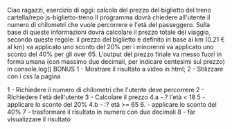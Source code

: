 Ciao ragazzi,
esercizio di oggi: calcolo del prezzo del biglietto del treno
cartella/repo js-biglietto-treno
Il programma dovrà chiedere all'utente il numero di chilometri che vuole percorrere e l'età del passeggero.
Sulla base di queste informazioni dovrà calcolare il prezzo totale del viaggio, secondo queste regole:
il prezzo del biglietto è definito in base ai km (0.21 € al km)
va applicato uno sconto del 20% per i minorenni
va applicato uno sconto del 40% per gli over 65.
L'output del prezzo finale va messo fuori in forma umana (con massimo due decimali, per indicare centesimi sul prezzo) in console.log()
BONUS
1 - Mostrare il risultato a video in html;
2 - Stilizzare con i css la pagina


1 - Richiedere il numero di chilometri che l'utente deve percorrere
2 - RIchiedere l'età dell'utente
3 - Calcolare il prezzo 
4.a - ? l'età < 18
    5 - applicare lo sconto del 20%
4.b - :? età >= 65
    6. - applicare lo sconto del 40%
7 - trasformare il risultato in numero con due decimali
8 - far visualizzare il risultato
    